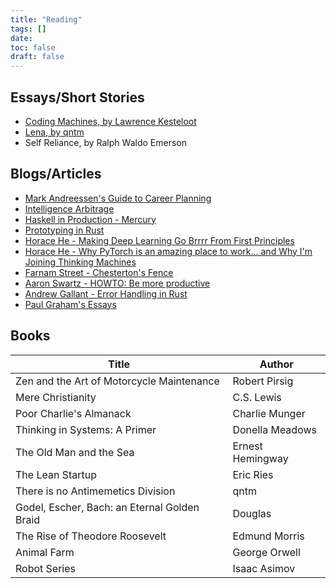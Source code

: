 ```yaml
---
title: "Reading"
tags: []
date: 
toc: false
draft: false
---
```


## Essays/Short Stories
- [Coding Machines, by Lawrence Kesteloot](https://www.teamten.com/lawrence/writings/coding-machines/)
- [Lena, by qntm](https://qntm.org/mmacevedo)
- Self Reliance, by Ralph Waldo Emerson

## Blogs/Articles
- [Mark Andreessen's Guide to Career Planning](https://pmarchive.com/guide_to_career_planning_part0.html)
- [Intelligence Arbitrage](https://sdan.io/blog/intelligence-arbitrage)
- [Haskell in Production - Mercury](https://serokell.io/blog/haskell-in-production-mercury)
- [Prototyping in Rust](https://corrode.dev/blog/prototyping/)
- [Horace He - Making Deep Learning Go Brrrr From First Principles](https://horace.io/brrr_intro.html)
- [Horace He - Why PyTorch is an amazing place to work... and Why I'm Joining Thinking Machines](https://www.thonking.ai/p/why-pytorch-is-an-amazing-place-to?r=hjfy1&utm_medium=email)
- [Farnam Street - Chesterton's Fence](https://fs.blog/chestertons-fence/)
- [Aaron Swartz - HOWTO: Be more productive](http://www.aaronsw.com/weblog/productivity)
- [Andrew Gallant - Error Handling in Rust](https://burntsushi.net/rust-error-handling/)
- [Paul Graham's Essays](https://paulgraham.com/articles.html)

## Books
|Title|Author|
|-----|------|
|Zen and the Art of Motorcycle Maintenance|Robert Pirsig|
|Mere Christianity|C.S. Lewis|
|Poor Charlie's Almanack| Charlie Munger|
|Thinking in Systems: A Primer|Donella Meadows|
|The Old Man and the Sea|Ernest Hemingway|
|The Lean Startup|Eric Ries|
|There is no Antimemetics Division|qntm|
|Godel, Escher, Bach: an Eternal Golden Braid|Douglas|Hofstaetder|
|The Rise of Theodore Roosevelt|Edmund Morris|
|Animal Farm|George Orwell|
|Robot Series|Isaac Asimov|